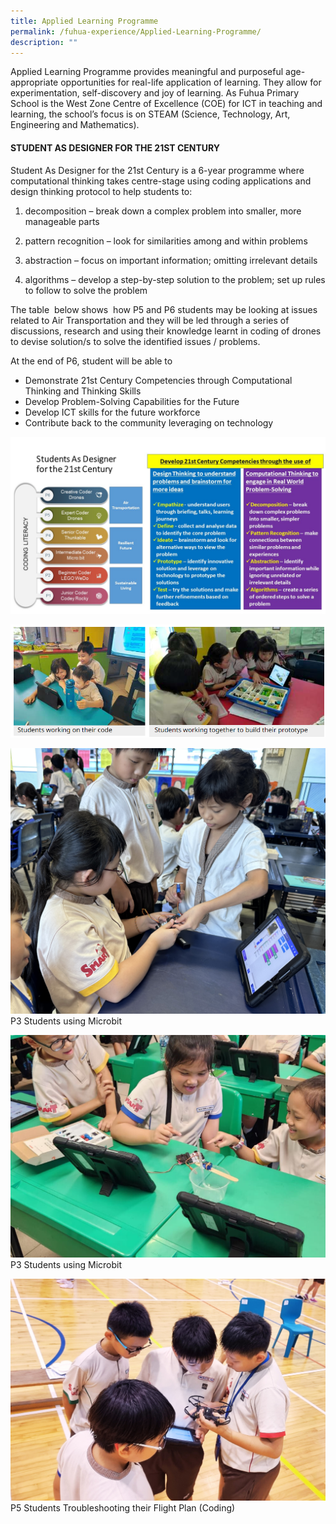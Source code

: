 ```yaml
---
title: Applied Learning Programme
permalink: /fuhua-experience/Applied-Learning-Programme/
description: ""
---
```

Applied Learning Programme provides meaningful and purposeful age-appropriate opportunities for real-life application of learning. They allow for experimentation, self-discovery and joy of learning. As Fuhua Primary School is the West Zone Centre of Excellence (COE) for ICT in teaching and learning, the school’s focus is on STEAM (Science, Technology, Art, Engineering and Mathematics). 

#### **STUDENT AS DESIGNER FOR THE 21ST CENTURY**


Student As Designer for the 21st Century is a 6-year programme where computational thinking takes centre-stage using coding applications and design thinking protocol to help students to:

1. decomposition – break down a complex problem into smaller, more manageable parts

2. pattern recognition – look for similarities among and within problems

3. abstraction – focus on important information; omitting irrelevant details

4. algorithms – develop a step-by-step solution to the problem; set up rules to follow to solve the problem

  

The table  below shows  how P5 and P6 students may be looking at issues related to Air Transportation and they will be led through a series of discussions, research and using their knowledge learnt in coding of drones to devise solution/s to solve the identified issues / problems.  

  

At the end of P6, student will be able to 

*   Demonstrate 21st Century Competencies through Computational Thinking and Thinking Skills 
*   Develop Problem-Solving Capabilities for the Future
*   Develop ICT skills for the future workforce 
*   Contribute back to the community leveraging on technology

![](/images/Students%20As%20Designer%20for%20the%2021st%20Century.jpg)

![](/images/Fuhua%20Experience/Applied%20Learning%20Programme/A2.png)

 ![](/images/Fuhua%20Experience/Applied%20Learning%20Programme/p3%20alp.jpg)P3 Students using Microbit

![](/images/Fuhua%20Experience/Applied%20Learning%20Programme/p3%20alp1.png)P3 Students using Microbit

![](/images/Fuhua%20Experience/Applied%20Learning%20Programme/p5%20students%20troubleshooting%20their%20flight%20plan%20(coding).png)P5 Students Troubleshooting their Flight Plan (Coding)